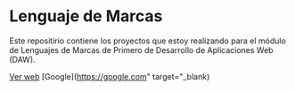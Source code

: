 # Lenguaje de Marcas
Este repositirio contiene los proyectos que estoy realizando para el módulo de Lenguajes de Marcas de Primero de Desarrollo de Aplicaciones Web (DAW).

<a href="https://pabcrudel.github.io/lenguajes-de-marcas/" target="_blank">Ver web</a>
[Google](https://google.com" target="_blank)
